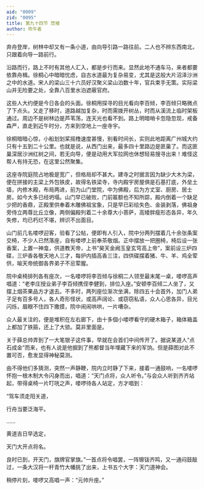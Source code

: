 ```yaml
---
aid: "0009"
zid: "0095"
title: 第九十四节 焚楼
author: 吹牛者
---
```


弃舟登岸，树林中却又有一条小道，由向导引路一路往前。二人也不辨东西南北，只跟着向导一路前行。

沿路而行，路上不时有其他人汇入，都是步行而来。显然此地不通车马，来者都要依靠舟楫。徐桐心中暗暗忧虑，自古水道最为复杂易变，尤其是这般大片沼泽沙洲之中的水道。宋人的梁山三十六员好汉聚义梁山泊数十年，官兵束手无策。实际梁山并无险要之处，全靠八百里水泊遮蔽官府。

这些人大约便是今日各会的头面。徐桐用探寻的目光看向李百倾，李百倾只略微点了下点头。又走了移时，道路越加复杂，时而需拨开树丛，时而从溪流上临时架板通过。周边不是树林边是芦苇荡，连天光也看不到。路上明暗哨卡忽隐忽现，戒备森严，直走到近午时分，方来到空地上一座寺宇。

徐桐暗暗心惊，小船划划桨摇橹速度甚慢，别看时间长，实则此地距离广州城大约只有十五到二十公里。也就是说，从西门出来，最多四十里路边是匪巢了。而这匪巢深居沙洲红树之间，若无向导，便是动用大军拉网也休想轻易搜寻出来！难怪这帮人有持无恐，在这里公然聚集。



这座寺院庭院占地极是宽广，但格局却不甚大。建寺之时据言因为缺少大木为梁，便在拼接的主梁上外包铁皮，故得名铁梁寺，寺内殿宇房屋俱是石基打底，外垒土墙，内修木殿，布局两进，前为山门堂院，中为佛殿，后为方丈室、厨房、居士房。如今大多已经坍塌。山门早已破败，门前匾额也不知所踪，殿内倒着一个缺足少把的香鼎，正殿里供奉着木雕佛祖宝象，只是早已彩绘失色、金装剥落，佛祖身旁侍立两尊比丘立像，两侧偏殿列着二十余尊大小菩萨，高矮胖瘦形态各异，年久失修，均已朽烂不堪，辨识不出面目。

山门前几名喽啰迎客，验看了公帖，便即有人引入，院中分两列摆着几十余张条案交椅，不少人已然落座，自有喽啰上前奉茶敬烟。正中摆放一把圈椅，椅后设一张香案，上置一神龛，供道教天帝，上书“昊天金阙玉皇玄穹高上帝”，案前设三炉四碟，三炉香各敬天地人三才，每炉内插高香三注，四供碟摆着猪、牛、羊、鸡全荤供，喻天帝统御各界弟子不忌荤腥。

院中桌椅排列各有座次，一名喽啰将李百倾与徐桐二人领至最末尾一桌，喽啰高声唱道：“老李庄授业弟子李百倾携侄李健到，排位入座。”安顿李百倾二人坐了，又摆上烟茶果品方才退去。不多时，两列座位渐次坐满，除四五十会首外，加门人弟子足有百多号人，各人奇形怪状，或高声阔论、或窃窃私语，众人心思各异，目光闪烁，眉眼不住四下撒摸，院中闹闹哄哄，一片嘈杂。

众人最关注的，便是堆积在左右廊下，由十多個小喽啰看守的硬木箱子，箱体箱盖上都加了铁箍，还上了大锁。莫非里面是。

关于薛总帅弄到了一大笔银子这件事，早就在会首们中间传开了。据说某道人“点石成金”而来，也有人说是他掘到了熊都督当年埋藏下来的军饷。但是薛图对此不置可否，愈发显得神秘莫测。

由不得他们多猜测，突然一声静鞭，院内立时静了下来，接着一通鼓响，一名喽啰怀抱一根木制大令闪身而出，唱道：“天门点将，众人听令。”与会众人听到齐齐站起，带得桌椅一片叮咣之声，喽啰待各人站定，方才唱到：

“驾车须走阳关道，

行舟当要泛海平。

……

黄道吉日早选定，

天门大开点将名。

良时已到，开天门，旗牌官掌旗。”一首点将令唱罢，一阵镲钹齐鸣，又一通闷鼓敲过，一条大汉将一杆青竹大幡挑了出来，上书五个大字：天门道神会。

稍停片刻，喽啰又高唱一声：“元帅升座。”

